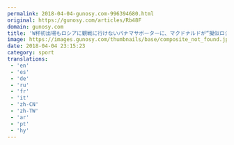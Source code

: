```yaml
---
permalink: 2018-04-04-gunosy.com-996394680.html
original: https://gunosy.com/articles/Rb48F
domain: gunosy.com
title: 'W杯初出場もロシアに観戦に行けないパナマサポーターに、マクドナルドが“擬似ロシア店舗”を開店（AdGang） - グノシー'
image: https://images.gunosy.com/thumbnails/base/composite_not_found.jpg?crop=480%3A360%3B80%2C0&resize=480%3A360&composite=%2A%2C%2A%7Chttps%3A%2F%2Fi.ytimg.com%2Fvi%2F2vtwvbCr2uw%2Fhqdefault.jpg&composite=%2A%2C%2A%7Chttps%3A%2F%2Fimages.gunosy.com%2Fthumbnails%2Fbase%2Fcomposite_play_image.png
date: 2018-04-04 23:15:23
category: sport
translations: 
 - 'en'
 - 'es'
 - 'de'
 - 'ru'
 - 'fr'
 - 'it'
 - 'zh-CN'
 - 'zh-TW'
 - 'ar'
 - 'pt'
 - 'hy'
---
```


